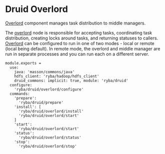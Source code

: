 
# Druid Overlord

[Overlord] component manages task distribution to middle managers.

The [overlord] node is responsible for accepting tasks, coordinating task 
distribution, creating locks around tasks, and returning statuses to callers. 
[Overlord] can be configured to run in one of two modes - local or remote (local 
being default). In remote mode, the overlord and middle manager are run in 
separate processes and you can run each on a different server.

[overlord]: http://druid.io/docs/latest/design/indexing-service.html

    module.exports =
      use:
        java: 'masson/commons/java'
        hdfs_client: 'ryba/hadoop/hdfs_client'
        druid_commons: implicit: true, module: 'ryba/druid'
      configure:
        'ryba/druid/overlord/configure'
      commands:
        'prepare':
          'ryba/druid/prepare'
        'install': [
          'ryba/druid/overlord/install'
          'ryba/druid/overlord/start'
        ]
        'start':
          'ryba/druid/overlord/start'
        'status':
          'ryba/druid/overlord/status'
        'stop':
          'ryba/druid/overlord/stop'
